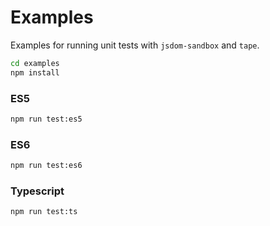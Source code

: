 # Examples

Examples for running unit tests with `jsdom-sandbox` and `tape`.

```bash
cd examples
npm install
```

### ES5
```bash
npm run test:es5
```

### ES6
```bash
npm run test:es6
```

### Typescript
```bash
npm run test:ts
```

